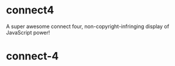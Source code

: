 # connect4

A super awesome connect four, non-copyright-infringing display of JavaScript power!
# connect-4

